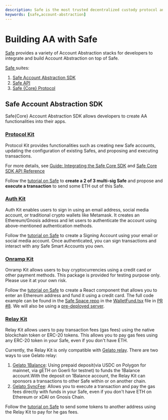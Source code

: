 ```yaml
---
description: Safe is the most trusted decentralized custody protocol and collective asset management platform on Ethereum and the EVM
keywords: [safe,account-abstraction]
---
```



# Building AA with Safe
[Safe](https://docs.safe.global/) provides a variety of Account Abstraction stacks for developers to integrate and build Account Abstraction on top of Safe. 

[Safe ](https://docs.safe.global/learn/safe-core) suites:
1. [Safe Account Abstraction SDK](https://docs.safe.global/learn/safe-core/safe-core-account-abstraction-sdk)
2. [Safe API](https://docs.safe.global/learn/safe-core/safe-core-api)
3. [Safe \{Core\} Protocol](https://docs.safe.global/learn/safe-core/safe-core-protocol)

## Safe Account Abstraction SDK
<!-- ![](../../../static/img/developers/Safe/safe-AA-SDK.png) -->

Safe\{Core\} Account Abstraction SDK allows developers to create AA functionalities into their apps.

### [Protocol Kit](https://docs.safe.global/learn/safe-core/safe-core-account-abstraction-sdk/protocol-kit)
Protocol Kit provides functionalities such as creating new Safe accounts, updating the configuration of existing Safes, and proposing and executing transactions.

For more details, see [Guide: Integrating the Safe Core SDK](https://github.com/safe-global/safe-core-sdk/blob/main/guides/integrating-the-safe-core-sdk.md) and [Safe Core SDK API Reference](https://github.com/safe-global/safe-core-sdk/tree/main/packages/protocol-kit#sdk-api)

Follow the [tutorial on Safe](https://docs.safe.global/learn/safe-core/safe-core-account-abstraction-sdk/protocol-kit#quickstart) to **create a 2 of 3 multi-sig Safe** and propose and **execute a transaction** to send some ETH out of this Safe.

### [Auth Kit](https://docs.safe.global/learn/safe-core/safe-core-account-abstraction-sdk/auth-kit)
Auth Kit enables users to sign in using an email address, social media account, or traditional crypto wallets like Metamask. It creates an Ethereum/Gnosis address and let users to authenticate the account using above-mentioned authentication methods.

Follow the [tutorial on Safe](https://docs.safe.global/learn/safe-core/safe-core-account-abstraction-sdk/auth-kit#quickstart) to create a Signing Account using your email or social media account. Once authenticated, you can sign transactions and interact with any Safe Smart Accounts you own.

### [Onramp Kit](https://docs.safe.global/learn/safe-core/safe-core-account-abstraction-sdk/onramp-kit)
Onramp Kit allows users to buy cryptocurrencies using a credit card or other payment methods.
This package is provided for testing purpose only. Please use it at your own risk.

Follow the [tutorial on Safe](https://docs.safe.global/learn/safe-core/safe-core-account-abstraction-sdk/onramp-kit#quickstart) to create a React component that allows you to enter an Ethereum address and fund it using a credit card. The full code example can be found in the [Safe Space repo](https://github.com/5afe/safe-space) in the [WalletFund.tsx](https://github.com/5afe/safe-space/blob/onramp-kit-integration/src/scenes/Wallet/WalletFund.tsx) file in [PR #8](https://github.com/5afe/safe-space/pull/8). We will also be using a [pre-deployed server](https://github.com/5afe/aa-stripe-service).

### [Relay Kit](https://docs.safe.global/learn/safe-core/safe-core-account-abstraction-sdk/relay-kit)
Relay Kit allows users to pay transaction fees (gas fees) using the native blockchain token or ERC-20 tokens. This allows you to pay gas fees using any ERC-20 token in your Safe, even if you don't have ETH.

Currently, the Relay Kit is only compatible with [Gelato relay](https://docs.gelato.network/developer-services/relay). There are two ways to use Gelato relay:
1. [Gelato 1Balance](https://docs.gelato.network/developer-services/relay/payment-and-fees/1balance-and-relay): Using prepaid deposit(via USDC on Polygon for mainnet, via gETH on Goerli for testnet) to funds the 1Balance account.With the deposit on 1Balance account, the Relay Kit can sponsors a transactions to other Safe within or on another chain. 
2. [Gelato SyncFee](https://docs.gelato.network/developer-services/relay/non-erc-2771/callwithsyncfee): Allows you to execute a transaction and pay the gas fees directly with funds in your Safe, even if you don't have ETH on Ethereum or xDAI on Gnosis Chain.


Follow the [tutorial on Safe](https://docs.safe.global/learn/safe-core/safe-core-account-abstraction-sdk/relay-kit#quickstart) to send some tokens to another address using the Relay Kit to pay for he gas fees. 
